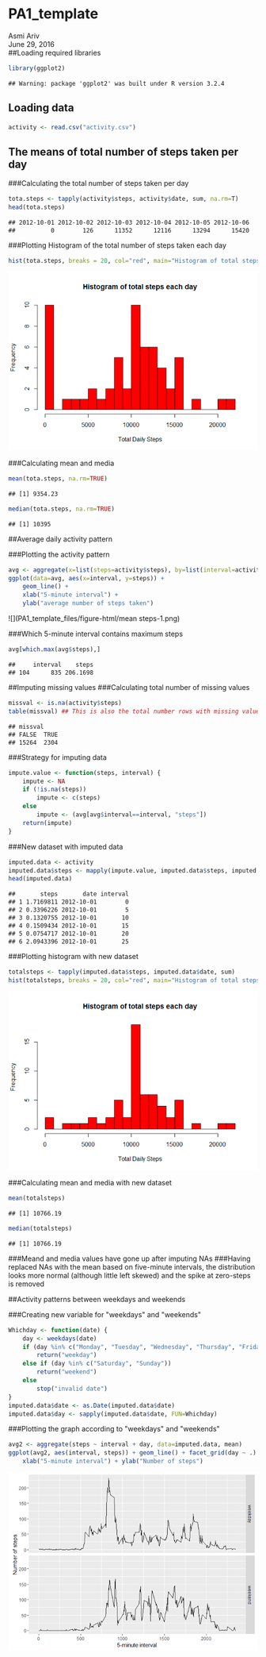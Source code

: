 # PA1_template
Asmi Ariv  
June 29, 2016  
##Loading required libraries


```r
library(ggplot2)
```

```
## Warning: package 'ggplot2' was built under R version 3.2.4
```


## Loading data

```r
activity <- read.csv("activity.csv")
```



## The means of total number of steps taken per day

###Calculating the total number of steps taken per day


```r
tota.steps <- tapply(activity$steps, activity$date, sum, na.rm=T)
head(tota.steps)
```

```
## 2012-10-01 2012-10-02 2012-10-03 2012-10-04 2012-10-05 2012-10-06 
##          0        126      11352      12116      13294      15420
```

###Plotting Histogram of the total number of steps taken each day


```r
hist(tota.steps, breaks = 20, col="red", main="Histogram of total steps each day", xlab="Total Daily Steps")
```

![](PA1_template_files/figure-html/histogram-1.png)<!-- -->

###Calculating mean and media


```r
mean(tota.steps, na.rm=TRUE)
```

```
## [1] 9354.23
```

```r
median(tota.steps, na.rm=TRUE)
```

```
## [1] 10395
```


##Average daily activity pattern

###Plotting the activity pattern


```r
avg <- aggregate(x=list(steps=activity$steps), by=list(interval=activity$interval), FUN=mean, na.rm=T)
ggplot(data=avg, aes(x=interval, y=steps)) +
    geom_line() +
    xlab("5-minute interval") +
    ylab("average number of steps taken")
```

![](PA1_template_files/figure-html/mean steps-1.png)<!-- -->

###Which 5-minute interval contains maximum steps

```r
avg[which.max(avg$steps),]
```

```
##     interval    steps
## 104      835 206.1698
```


##Imputing missing values
###Calculating total number of missing values

```r
missval <- is.na(activity$steps)
table(missval) ## This is also the total number rows with missing values
```

```
## missval
## FALSE  TRUE 
## 15264  2304
```

###Strategy for imputing data

```r
impute.value <- function(steps, interval) {
    impute <- NA
    if (!is.na(steps))
        impute <- c(steps)
    else
        impute <- (avg[avg$interval==interval, "steps"])
    return(impute)
}
```
###New dataset with imputed data

```r
imputed.data <- activity
imputed.data$steps <- mapply(impute.value, imputed.data$steps, imputed.data$interval)
head(imputed.data)
```

```
##       steps       date interval
## 1 1.7169811 2012-10-01        0
## 2 0.3396226 2012-10-01        5
## 3 0.1320755 2012-10-01       10
## 4 0.1509434 2012-10-01       15
## 5 0.0754717 2012-10-01       20
## 6 2.0943396 2012-10-01       25
```

###Plotting histogram with new dataset

```r
totalsteps <- tapply(imputed.data$steps, imputed.data$date, sum)
hist(totalsteps, breaks = 20, col="red", main="Histogram of total steps each day", xlab="Total Daily Steps")
```

![](PA1_template_files/figure-html/unnamed-chunk-2-1.png)<!-- -->

###Calculating mean and media with new dataset


```r
mean(totalsteps)
```

```
## [1] 10766.19
```

```r
median(totalsteps)
```

```
## [1] 10766.19
```

###Meand and media values have gone up after imputing NAs
###Having replaced NAs with the mean based on five-minute intervals, the distribution looks more normal (although little left skewed) and the spike at zero-steps is removed

##Activity patterns between weekdays and weekends

###Creating new variable for "weekdays" and "weekends"

```r
Whichday <- function(date) {
    day <- weekdays(date)
    if (day %in% c("Monday", "Tuesday", "Wednesday", "Thursday", "Friday"))
        return("weekday")
    else if (day %in% c("Saturday", "Sunday"))
        return("weekend")
    else
        stop("invalid date")
}
imputed.data$date <- as.Date(imputed.data$date)
imputed.data$day <- sapply(imputed.data$date, FUN=Whichday)
```

###Plotting the graph according to "weekdays" and "weekends"


```r
avg2 <- aggregate(steps ~ interval + day, data=imputed.data, mean)
ggplot(avg2, aes(interval, steps)) + geom_line() + facet_grid(day ~ .) +
    xlab("5-minute interval") + ylab("Number of steps")
```

![](PA1_template_files/figure-html/unnamed-chunk-5-1.png)<!-- -->




